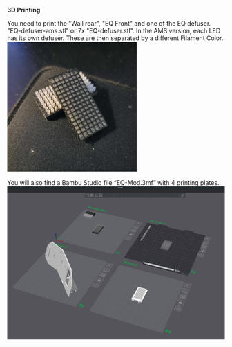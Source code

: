 **3D Printing**

You need to print the "Wall rear", "EQ Front" and one of the EQ defuser. "EQ-defuser-ams.stl" or 7x "EQ-defuser.stl".
In the AMS version, each LED has its own defuser. These are then separated by a different Filament Color.<br>
<img src="/images/EQ-defuser-ams.jpg" width="300">


You will also find a Bambu Studio file “EQ-Mod.3mf” with 4 printing plates.
<br><img src="/images/bambustudio.png" width="600">
